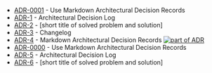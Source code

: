 

<!-- adrlog -->

* [ADR-0001](docs/decisions/0001-Aquitectura-del-sistema.md) - Use Markdown Architectural Decision Records
* [ADR-1](docs/decisions/index.md) - Architectural Decision Log
* [ADR-2](docs/decisions/template.md) - [short title of solved problem and solution]
* [ADR-3](node_modules/madr/CHANGELOG.md) - Changelog
* [ADR-4](node_modules/madr/README.md) - Markdown Architectural Decision Records [![part of ADR](https://img.shields.io/badge/part_of-ADR-blue.svg)](https://adr.github.io)
* [ADR-0000](node_modules/madr/template/0000-use-markdown-architectural-decision-records.md) - Use Markdown Architectural Decision Records
* [ADR-5](node_modules/madr/template/index.md) - Architectural Decision Log
* [ADR-6](node_modules/madr/template/template.md) - [short title of solved problem and solution]

<!-- adrlogstop -->



